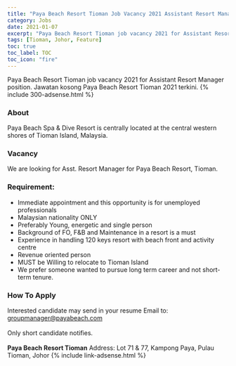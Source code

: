```yaml
---
title: "Paya Beach Resort Tioman Job Vacancy 2021 Assistant Resort Manager" 
category: Jobs 
date: 2021-01-07
excerpt: "Paya Beach Resort Tioman job vacancy 2021 for Assistant Resort Manager position." 
tags: [Tioman, Johor, Feature] 
toc: true 
toc_label: TOC 
toc_icon: "fire" 
--- 
```


Paya Beach Resort Tioman job vacancy 2021 for Assistant Resort Manager position. Jawatan kosong Paya Beach Resort Tioman 2021 terkini.
{% include 300-adsense.html %} 
### About
Paya Beach Spa & Dive Resort is centrally located at the central western shores of Tioman Island, Malaysia. 

### Vacancy
We are looking for Asst. Resort Manager for Paya Beach Resort, Tioman.

### Requirement:
- Immediate appointment and this opportunity is for unemployed professionals
- Malaysian nationality ONLY
- Preferably Young, energetic and single person
- Background of FO, F&B and Maintenance in a resort is a must
- Experience in handling 120 keys resort with beach front and activity centre
- Revenue oriented person
- MUST be Willing to relocate to Tioman Island
- We prefer someone wanted to pursue long term career and not short-term tenure.

### How To Apply
Interested candidate may send in your resume Email to: groupmanager@payabeach.com<br/><br/>
Only short candidate notifies.<br/><br/>
**Paya Beach Resort Tioman**
Address: Lot 71 & 77, Kampong Paya, Pulau Tioman, Johor
{% include link-adsense.html %} 